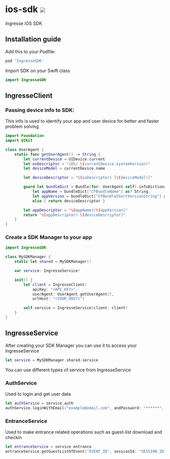 # ios-sdk <a href="https://cocoapods.org/pods/IngresseSDK"><img src="https://img.shields.io/cocoapods/v/IngresseSDK.svg?style=flat"></a>
Ingresse iOS SDK

## Installation guide

Add this to your Podfile:
```ruby
pod 'IngresseSDK'
```

Import SDK on your Swift class
```swift
import IngresseSDK
```

## IngresseClient

### Passing device info to SDK:
This info is used to identify your app and user device for better and faster problem solving

```swift
import Foundation
import UIKit

class UserAgent {
    static func getUserAgent() -> String {
        let currentDevice = UIDevice.current
        let osDescriptor = "iOS/ \(currentDevice.systemVersion)"
        let deviceModel = currentDevice.name

        let deviceDescriptor = "\(osDescriptor) [\(deviceModel)]"

        guard let bundleDict = Bundle(for: UserAgent.self).infoDictionary,
            let appName = bundleDict["CFBundleName"] as? String,
            let appVersion = bundleDict["CFBundleShortVersionString"] as? String
            else { return deviceDescriptor }

        let appDescriptor = "\(appName)/\(appVersion)"
        return "\(appDescriptor) \(deviceDescriptor)"
    }
}
```

### Create a SDK Manager to your app
```swift
import IngresseSDK

class MySDKManager {
    static let shared = MySDKManager()

    var service: IngresseService!

    init() {
        let client = IngresseClient(
            apiKey: "<API_KEY>",
            userAgent: UserAgent.getUserAgent(),
            urlHost: "<YOUR_HOST>")

        self.service = IngresseService(client: client)
    }
}
```

## IngresseService

After creating your SDK Manager you can use it to access your IngresseService
```swift
let service = MySDKManager.shared.service
```

You can use different types of service from IngresseService

### AuthService

Used to login and get user data

```swift
let authService = service.auth
authService.loginWithEmail("example@email.com", andPassword: "******", onSuccess: (Callback block), onError: (Callback block))
```

### EntranceService

Used to make entrance related operations such as guest-list download and checkin

```swift
let entranceService = service.entrance
entranceService.getGuestListOfEvent("EVENT_ID", sessionId: "SESSION_ID", userToken: "REQUIRED_USER_TOKEN", page: 1, delegate: MyClass)
```
